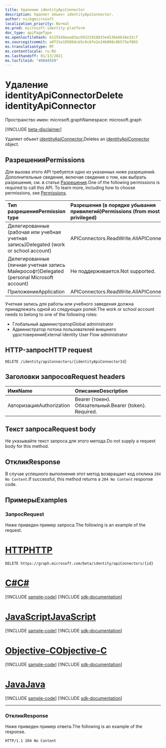 ```yaml
---
title: Удаление identityApiConnector
description: Удаляет объект identityApiConnector.
author: nickgmicrosoft
localization_priority: Normal
ms.prod: microsoft-identity-platform
doc_type: apiPageType
ms.openlocfilehash: b125549aea03ac69322918833e4536e6b10e32cf
ms.sourcegitcommit: a9731e19589dcb5c0c6fe2e24b008c86573ef803
ms.translationtype: MT
ms.contentlocale: ru-RU
ms.lasthandoff: 01/13/2021
ms.locfileid: "49844559"
---
```

# <a name="delete-identityapiconnector"></a><span data-ttu-id="ac19c-103">Удаление identityApiConnector</span><span class="sxs-lookup"><span data-stu-id="ac19c-103">Delete identityApiConnector</span></span>

<span data-ttu-id="ac19c-104">Пространство имен: microsoft.graph</span><span class="sxs-lookup"><span data-stu-id="ac19c-104">Namespace: microsoft.graph</span></span>

[!INCLUDE [beta-disclaimer](../../includes/beta-disclaimer.md)]

<span data-ttu-id="ac19c-105">Удаляет объект [identityApiConnector.](../resources/identityapiconnector.md)</span><span class="sxs-lookup"><span data-stu-id="ac19c-105">Deletes an [identityApiConnector](../resources/identityapiconnector.md) object.</span></span>

## <a name="permissions"></a><span data-ttu-id="ac19c-106">Разрешения</span><span class="sxs-lookup"><span data-stu-id="ac19c-106">Permissions</span></span>

<span data-ttu-id="ac19c-p101">Для вызова этого API требуется одно из указанных ниже разрешений. Дополнительные сведения, включая сведения о том, как выбрать разрешения, см. в статье [Разрешения](/graph/permissions-reference).</span><span class="sxs-lookup"><span data-stu-id="ac19c-p101">One of the following permissions is required to call this API. To learn more, including how to choose permissions, see [Permissions](/graph/permissions-reference).</span></span>

| <span data-ttu-id="ac19c-109">Тип разрешения</span><span class="sxs-lookup"><span data-stu-id="ac19c-109">Permission type</span></span>                        | <span data-ttu-id="ac19c-110">Разрешения (в порядке убывания привилегий)</span><span class="sxs-lookup"><span data-stu-id="ac19c-110">Permissions (from most to least privileged)</span></span> |
| :------------------------------------- | :------------------------------------------ |
| <span data-ttu-id="ac19c-111">Делегированные (рабочая или учебная учетная запись)</span><span class="sxs-lookup"><span data-stu-id="ac19c-111">Delegated (work or school account)</span></span>     | <span data-ttu-id="ac19c-112">APIConnectors.ReadWrite.All</span><span class="sxs-lookup"><span data-stu-id="ac19c-112">APIConnectors.ReadWrite.All</span></span> |
| <span data-ttu-id="ac19c-113">Делегированные (личная учетная запись Майкрософт)</span><span class="sxs-lookup"><span data-stu-id="ac19c-113">Delegated (personal Microsoft account)</span></span> | <span data-ttu-id="ac19c-114">Не поддерживается.</span><span class="sxs-lookup"><span data-stu-id="ac19c-114">Not supported.</span></span>  |
| <span data-ttu-id="ac19c-115">Приложение</span><span class="sxs-lookup"><span data-stu-id="ac19c-115">Application</span></span>                            | <span data-ttu-id="ac19c-116">APIConnectors.ReadWrite.All</span><span class="sxs-lookup"><span data-stu-id="ac19c-116">APIConnectors.ReadWrite.All</span></span> |

<span data-ttu-id="ac19c-117">Учетная запись для работы или учебного заведения должна принадлежать одной из следующих ролей:</span><span class="sxs-lookup"><span data-stu-id="ac19c-117">The work or school account needs to belong to one of the following roles:</span></span>

* <span data-ttu-id="ac19c-118">Глобальный администратор</span><span class="sxs-lookup"><span data-stu-id="ac19c-118">Global administrator</span></span>
* <span data-ttu-id="ac19c-119">Администратор потока пользователей внешнего удостоверения</span><span class="sxs-lookup"><span data-stu-id="ac19c-119">External Identity User Flow administrator</span></span>

## <a name="http-request"></a><span data-ttu-id="ac19c-120">HTTP-запрос</span><span class="sxs-lookup"><span data-stu-id="ac19c-120">HTTP request</span></span>

<!-- {
  "blockType": "ignored"
}
-->
``` http
DELETE /identity/apiConnectors/{identityApiConnectorId}
```

## <a name="request-headers"></a><span data-ttu-id="ac19c-121">Заголовки запросов</span><span class="sxs-lookup"><span data-stu-id="ac19c-121">Request headers</span></span>
|<span data-ttu-id="ac19c-122">Имя</span><span class="sxs-lookup"><span data-stu-id="ac19c-122">Name</span></span>|<span data-ttu-id="ac19c-123">Описание</span><span class="sxs-lookup"><span data-stu-id="ac19c-123">Description</span></span>|
|:---|:---|
|<span data-ttu-id="ac19c-124">Авторизация</span><span class="sxs-lookup"><span data-stu-id="ac19c-124">Authorization</span></span>|<span data-ttu-id="ac19c-p102">Bearer {токен}. Обязательный.</span><span class="sxs-lookup"><span data-stu-id="ac19c-p102">Bearer {token}. Required.</span></span>|

## <a name="request-body"></a><span data-ttu-id="ac19c-127">Текст запроса</span><span class="sxs-lookup"><span data-stu-id="ac19c-127">Request body</span></span>
<span data-ttu-id="ac19c-128">Не указывайте текст запроса для этого метода.</span><span class="sxs-lookup"><span data-stu-id="ac19c-128">Do not supply a request body for this method.</span></span>

## <a name="response"></a><span data-ttu-id="ac19c-129">Отклик</span><span class="sxs-lookup"><span data-stu-id="ac19c-129">Response</span></span>

<span data-ttu-id="ac19c-130">В случае успешного выполнения этот метод возвращает код отклика `204 No Content`.</span><span class="sxs-lookup"><span data-stu-id="ac19c-130">If successful, this method returns a `204 No Content` response code.</span></span>

## <a name="examples"></a><span data-ttu-id="ac19c-131">Примеры</span><span class="sxs-lookup"><span data-stu-id="ac19c-131">Examples</span></span>

### <a name="request"></a><span data-ttu-id="ac19c-132">Запрос</span><span class="sxs-lookup"><span data-stu-id="ac19c-132">Request</span></span>

<span data-ttu-id="ac19c-133">Ниже приведен пример запроса.</span><span class="sxs-lookup"><span data-stu-id="ac19c-133">The following is an example of the request.</span></span>


# <a name="http"></a>[<span data-ttu-id="ac19c-134">HTTP</span><span class="sxs-lookup"><span data-stu-id="ac19c-134">HTTP</span></span>](#tab/http)
<!-- {
  "blockType": "request",
  "name": "delete_identityapiconnector"
}
-->

``` http
DELETE https://graph.microsoft.com/beta/identity/apiConnectors/{id}
```
# <a name="c"></a>[<span data-ttu-id="ac19c-135">C#</span><span class="sxs-lookup"><span data-stu-id="ac19c-135">C#</span></span>](#tab/csharp)
[!INCLUDE [sample-code](../includes/snippets/csharp/delete-identityapiconnector-csharp-snippets.md)]
[!INCLUDE [sdk-documentation](../includes/snippets/snippets-sdk-documentation-link.md)]

# <a name="javascript"></a>[<span data-ttu-id="ac19c-136">JavaScript</span><span class="sxs-lookup"><span data-stu-id="ac19c-136">JavaScript</span></span>](#tab/javascript)
[!INCLUDE [sample-code](../includes/snippets/javascript/delete-identityapiconnector-javascript-snippets.md)]
[!INCLUDE [sdk-documentation](../includes/snippets/snippets-sdk-documentation-link.md)]

# <a name="objective-c"></a>[<span data-ttu-id="ac19c-137">Objective-C</span><span class="sxs-lookup"><span data-stu-id="ac19c-137">Objective-C</span></span>](#tab/objc)
[!INCLUDE [sample-code](../includes/snippets/objc/delete-identityapiconnector-objc-snippets.md)]
[!INCLUDE [sdk-documentation](../includes/snippets/snippets-sdk-documentation-link.md)]

# <a name="java"></a>[<span data-ttu-id="ac19c-138">Java</span><span class="sxs-lookup"><span data-stu-id="ac19c-138">Java</span></span>](#tab/java)
[!INCLUDE [sample-code](../includes/snippets/java/delete-identityapiconnector-java-snippets.md)]
[!INCLUDE [sdk-documentation](../includes/snippets/snippets-sdk-documentation-link.md)]

---


### <a name="response"></a><span data-ttu-id="ac19c-139">Отклик</span><span class="sxs-lookup"><span data-stu-id="ac19c-139">Response</span></span>

<span data-ttu-id="ac19c-140">Ниже приведен пример ответа.</span><span class="sxs-lookup"><span data-stu-id="ac19c-140">The following is an example of the response.</span></span>

<!-- {
  "blockType": "response",
}
-->

``` http
HTTP/1.1 204 No Content
```
